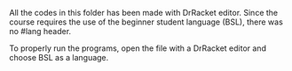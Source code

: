 All the codes in this folder has been made with DrRacket editor.
Since the course requires the use of the beginner student language (BSL), 
there was no #lang header.

To properly run the programs, open the file with a DrRacket editor and choose
BSL as a language.